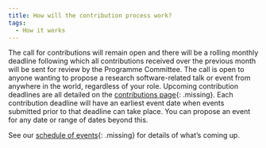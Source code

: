 ```yaml
---
title: How will the contribution process work?
tags:
  - How it works
---
```

The call for contributions will remain open and there will be a rolling monthly deadline following which all contributions received over the previous month will be sent for review by the Programme Committee. The call is open to anyone wanting to propose a research software-related talk or event from anywhere in the world, regardless of your role.   Upcoming contribution deadlines are all detailed on the [contributions page](){: .missing}. Each contribution deadline will have an earliest event date when events submitted prior to that deadline can take place. You can propose an event for any date or range of dates beyond this.

See our [schedule of events](){: .missing} for details of what’s coming up.
